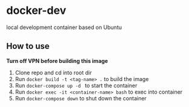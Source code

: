 # docker-dev

local development container based on Ubuntu

## How to use

<strong>Turn off VPN before building this image</strong>

1. Clone repo and cd into root dir
2. Run `docker build -t <tag-name> .` to build the image
3. Run `docker-compose up -d ` to start the container
4. Run `docker exec -it <container-name> bash` to exec into container
5. Run `docker-compose down` to shut down the container
